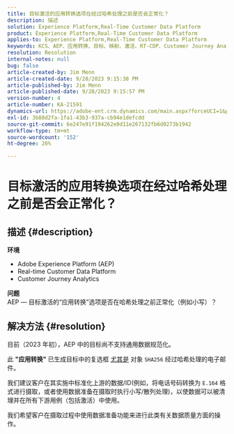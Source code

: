 ```yaml
---
title: 目标激活的应用转换选项在经过哈希处理之前是否会正常化？
description: 描述
solution: Experience Platform,Real-Time Customer Data Platform
product: Experience Platform,Real-Time Customer Data Platform
applies-to: Experience Platform,Real-Time Customer Data Platform
keywords: KCS、AEP、应用转换、目标、映射、激活、RT-CDP、Customer Journey Analytics、标准化、Adobe Experience Platform
resolution: Resolution
internal-notes: null
bug: false
article-created-by: Jim Menn
article-created-date: 9/28/2023 9:15:38 PM
article-published-by: Jim Menn
article-published-date: 9/28/2023 9:15:57 PM
version-number: 4
article-number: KA-21591
dynamics-url: https://adobe-ent.crm.dynamics.com/main.aspx?forceUCI=1&pagetype=entityrecord&etn=knowledgearticle&id=5c469625-445e-ee11-be6f-6045bd006268
exl-id: 3b88d2fa-1fa1-43b3-937a-cb94e1defcdd
source-git-commit: 6e247e91f194262e0d11e267132fb6d0273b1942
workflow-type: tm+mt
source-wordcount: '152'
ht-degree: 26%

---
```


# 目标激活的应用转换选项在经过哈希处理之前是否会正常化？

## 描述 {#description}

<b>环境</b>
- Adobe Experience Platform (AEP)
- Real-time Customer Data Platform
- Customer Journey Analytics




<b>问题</b>
<br>AEP — 目标激活的“应用转换”选项是否在哈希处理之前正常化（例如小写）？<br>

## 解决方法 {#resolution}


目前（2023 年初），AEP 中的目标尚不支持通用数据规范化。

此 <b>&quot;应用转换&quot;</b> 已生成目标中的复选框 <u>尤其是</u> 对象 `SHA256` 经过哈希处理的电子邮件。

我们建议客户在其实施中标准化上游的数据/ID(例如，将电话号码转换为 `E.164` 格式进行摄取，或者使用数据准备在摄取时执行小写/散列处理)，以使数据可以被清理并在所有下游用例（包括激活）中使用。

我们希望客户在摄取过程中使用数据准备功能来进行此类有关数据质量方面的操作。

